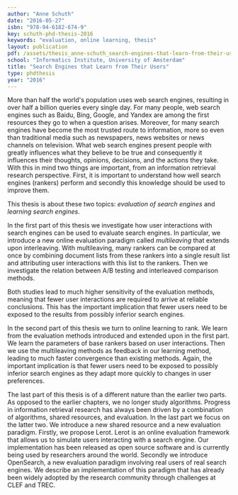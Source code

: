 ```yaml
---
author: "Anne Schuth"
date: "2016-05-27"
isbn: "978-94-6182-674-9"
key: schuth-phd-thesis-2016
keywords: "evaluation, online learning, thesis"
layout: publication
pdf: /assets/thesis_anne-schuth_search-engines-that-learn-from-their-users.pdf
school: "Informatics Institute, University of Amsterdam"
title: "Search Engines that Learn from Their Users"
type: phdthesis
year: "2016"
---
```


More than half the world's population uses web search engines, resulting in over half a billion queries every single
day.
For many people, web search engines such as Baidu, Bing, Google, and Yandex are among the first resources they go to
when a question arises.
Moreover, for many search engines have
become the most trusted route to information, more so even than traditional media such as newspapers, news websites or
news channels on television.
What web search engines present people with greatly influences what they believe to be true and consequently it
influences their thoughts, opinions, decisions, and the actions they take.
With this in mind two things are important, from an information retrieval research perspective.
First, it is important to understand how well search engines (rankers) perform and secondly this knowledge should be
used to improve them.

This thesis is about these two topics: _evaluation of search engines_ and _learning search engines_.

In the first part of this thesis we investigate how user interactions with search engines can be used to evaluate search
engines.
In particular, we introduce a new online evaluation paradigm called _multileaving_ that extends upon interleaving.
With multileaving, many rankers can be compared at once by combining document lists from these rankers into a single
result list and attributing user interactions with this list to the rankers.
Then we investigate the relation between A/B testing and interleaved comparison methods.

Both studies lead to much higher sensitivity of the evaluation methods, meaning that fewer user interactions are
required to arrive at reliable conclusions. This has the important implication that fewer users need to be exposed to
the results from possibly inferior search engines.

In the second part of this thesis we turn to online learning to rank.
We learn from the evaluation methods introduced and extended upon in the first part.
We learn the parameters of base rankers based on user interactions.
Then we use the multileaving methods as feedback in our learning method, leading to much faster convergence than
existing methods.
Again, the important implication is that fewer users need to be exposed to possibly inferior search engines as they
adapt more quickly to changes in user preferences.

The last part of this thesis is of a different nature than the earlier two parts.
As opposed to the earlier chapters, we no longer study algorithms.
Progress in information retrieval research has always been driven by a combination of algorithms, shared resources, and
evaluation.
In the last part we focus on the latter two.
We introduce a new shared resource and a new evaluation paradigm.
Firstly, we propose Lerot.
Lerot is an online evaluation framework that allows us to simulate users interacting with a search engine.
Our implementation has been released as open source software and is currently being used by researchers around the
world.
Secondly we introduce OpenSearch, a new evaluation paradigm involving real users of real search engines.
We describe an implementation of this paradigm that has already been widely adopted by the research community through
challenges at CLEF and TREC.
